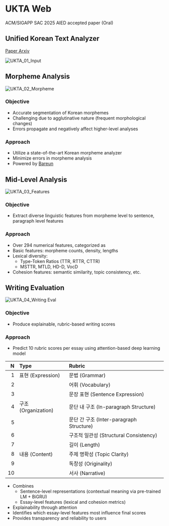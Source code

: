 # UKTA Web  

ACM/SIGAPP SAC 2025 AIED accepted paper (Oral)

## Unified Korean Text Analyzer  

[Paper Arxiv](https://arxiv.org/abs/2502.09648)

![UKTA_01_Input](https://github.com/user-attachments/assets/56540368-836a-47c0-958c-0e2a6099277d)

## Morpheme Analysis  

![UKTA_02_Morpheme](https://github.com/user-attachments/assets/e36eca01-c0ff-49da-a7ae-07ec3880e209)

### Objective

- Accurate segmentation of Korean morphemes
- Challenging due to agglutinative nature (frequent morphological changes)
- Errors propagate and negatively affect higher-level analyses

### Approach

- Utilize a state-of-the-art Korean morpheme analyzer
- Minimize errors in morpheme analysis
- Powered by [Bareun](https://bareun.ai/)

## Mid-Level Analysis  

![UKTA_03_Features](https://github.com/user-attachments/assets/275b350f-4a42-4110-9245-1b41e8bbc870)

### Objective

- Extract diverse linguistic features from morpheme level to sentence, paragraph level features

### Approach

- Over 294 numerical features, categorized as
- Basic features: morpheme counts, density, lengths
- Lexical diversity:
  - Type-Token Ratios (TTR, RTTR, CTTR)
  - MSTTR, MTLD, HD-D, VocD
- Cohesion features: semantic similarity, topic consistency, etc.

## Writing Evaluation

![UKTA_04_Writing Eval](https://github.com/user-attachments/assets/b6312959-16dc-448f-b0cd-f8d5bc12da45)

### Objective

- Produce explainable, rubric-based writing scores

### Approach

- Predict 10 rubric scores per essay using attention-based deep learning model

| N  | Type           | Rubric                     |
|----:|:--------------|:---------------------------|
| 1  | 표현 (Expression)   | 문법 (Grammar)         |
| 2  |                     | 어휘 (Vocabulary) |
| 3  |                     | 문장 표현 (Sentence Expression) |  
| 4  | 구조 (Organization) | 문단 내 구조 (In-paragraph Structure) |
| 5  |                     | 문단 간 구조 (Inter-paragraph Structure) |
| 6  |                     | 구조적 일관성 (Structural Consistency) |
| 7  |                     | 길이 (Length)   |
| 8  | 내용 (Content)      | 주제 명확성 (Topic Clarity) |
| 9  |                     | 독창성 (Originality) |
| 10 |                     | 서사 (Narrative) |
  
- Combines
  - Sentence-level representations (contextual meaning via pre-trained LM + BiGRU)
  - Essay-level features (lexical and cohesion metrics)
- Explainability through attention
- Identifies which essay-level features most influence final scores
- Provides transparency and reliability to users
